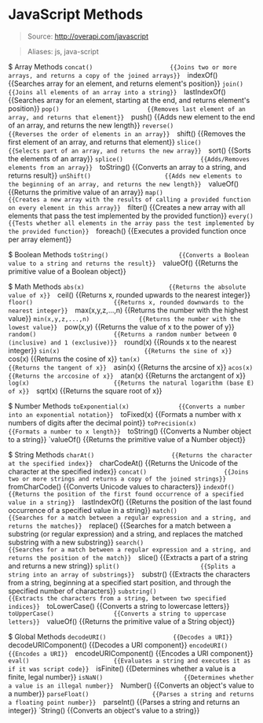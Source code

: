 # JavaScript Methods

> Source: http://overapi.com/javascript

> Aliases: js, java-script

$ Array Methods
    `concat()                      {{Joins two or more arrays, and returns a copy of the joined arrays}} 
    `indexOf()                     {{Searches array for an element, and returns element's position}} 
    `join()                        {{Joins all elements of an array into a string}} 
    `lastIndexOf()                 {{Searches array for an element, starting at the end, and returns element's position}} 
    `pop()                         {{Removes last element of an array, and returns that element}} 
    `push()                        {{Adds new element to the end of an array, and returns the new length}} 
    `reverse()                     {{Reverses the order of elements in an array}} 
    `shift()                       {{Removes the first element of an array, and returns that element}} 
    `slice()                       {{Selects part of an array, and returns the new array}} 
    `sort()                        {{Sorts the elements of an array}} 
    `splice()                      {{Adds/Removes elements from an array}} 
    `toString()                    {{Converts an array to a string, and returns result}} 
    `unShift()                     {{Adds new elements to the beginning of an array, and returns the new length}} 
    `valueOf()                     {{Returns the primitive value of an array}} 
    `map()                         {{Creates a new array with the results of calling a provided function on every element in this array}} 
    `filter()                      {{Creates a new array with all elements that pass the test implemented by the provided function}} 
    `every()                       {{Tests whether all elements in the array pass the test implemented by the provided function}} 
    `foreach()                     {{Executes a provided function once per array element}} 

$ Boolean Methods
    `toString()                    {{Converts a Boolean value to a string and returns the result}} 
    `valueOf()                     {{Returns the primitive value of a Boolean object}} 

$ Math Methods
    `abs(x)                        {{Returns the absolute value of x}} 
    `ceil()                        {{Returns x, rounded upwards to the nearest integer}} 
    `floor()                       {{Returns x, rounded downwards to the nearest integer}} 
    `max(x,y,z,...,n)              {{Returns the number with the highest value}} 
    `min(x,y,z,...,n)              {{Returns the number with the lowest value}} 
    `pow(x,y)                      {{Returns the value of x to the power of y}} 
    `random()                      {{Returns a random number between 0 (inclusive) and 1 (exclusive)}} 
    `round(x)                      {{Rounds x to the nearest integer}} 
    `sin(x)                        {{Returns the sine of x}} 
    `cos(x)                        {{Returns the cosine of x}} 
    `tan(x)                        {{Returns the tangent of x}} 
    `asin(x)                       {{Returns the arcsine of x}} 
    `acos(x)                       {{Returns the arccosine of x}} 
    `atan(x)                       {{Returns the arctangent of x}} 
    `log(x)                        {{Returns the natural logarithm (base E) of x}} 
    `sqrt(x)                       {{Returns the square root of x}} 

$ Number Methods
    `toExponential(x)              {{Converts a number into an exponential notation}} 
    `toFixed(x)                    {{Formats a number with x numbers of digits after the decimal point}} 
    `toPrecision(x)                {{Formats a number to x length}} 
    `toString()                    {{Converts a Number object to a string}} 
    `valueOf()                     {{Returns the primitive value of a Number object}} 

$ String Methods
    `charAt()                      {{Returns the character at the specified index}} 
    `charCodeAt()                  {{Returns the Unicode of the character at the specified index}} 
    `concat()                      {{Joins two or more strings and returns a copy of the joined strings}} 
    `fromCharCode()                {{Converts Unicode values to characters}} 
    `indexOf()                     {{Returns the position of the first found occurrence of a specified value in a string}} 
    `lastIndexOf()                 {{Returns the position of the last found occurrence of a specified value in a string}} 
    `match()                       {{Searches for a match between a regular expression and a string, and returns the matches}} 
    `replace()                     {{Searches for a match between a substring (or regular expression) and a string, and replaces the matched substring with a new substring}} 
    `search()                      {{Searches for a match between a regular expression and a string, and returns the position of the match}} 
    `slice()                       {{Extracts a part of a string and returns a new string}} 
    `split()                       {{Splits a string into an array of substrings}} 
    `substr()                      {{Extracts the characters from a string, beginning at a specified start position, and through the specified number of characters}} 
    `substring()                   {{Extracts the characters from a string, between two specified indices}} 
    `toLowerCase()                 {{Converts a string to lowercase letters}} 
    `toUpperCase()                 {{Converts a string to uppercase letters}} 
    `valueOf()                     {{Returns the primitive value of a String object}} 

$ Global Methods
    `decodeURI()                   {{Decodes a URI}} 
    `decodeURIComponent()          {{Decodes a URI component}} 
    `encodeURI()                   {{Encodes a URI}} 
    `encodeURIComponent()          {{Encodes a URI component}} 
    `eval()                        {{Evaluates a string and executes it as if it was script code}} 
    `isFinite()                    {{Determines whether a value is a finite, legal number}} 
    `isNaN()                       {{Determines whether a value is an illegal number}} 
    `Number()                      {{Converts an object's value to a number}} 
    `parseFloat()                  {{Parses a string and returns a floating point number}} 
    `parseInt()                    {{Parses a string and returns an integer}} 
    `String()                      {{Converts an object's value to a string}} 

